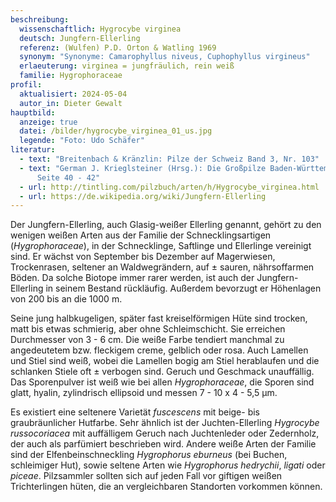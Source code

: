 ```yaml
---
beschreibung:
  wissenschaftlich: Hygrocybe virginea
  deutsch: Jungfern-Ellerling
  referenz: (Wulfen) P.D. Orton & Watling 1969
  synonym: "Synonyme: Camarophyllus niveus, Cuphophyllus virgineus"
  erlaeuterung: virginea = jungfräulich, rein weiß
  familie: Hygrophoraceae
profil:
  aktualisiert: 2024-05-04
  autor_in: Dieter Gewalt
hauptbild:
  anzeige: true
  datei: /bilder/hygrocybe_virginea_01_us.jpg
  legende: "Foto: Udo Schäfer"
literatur:
  - text: "Breitenbach & Kränzlin: Pilze der Schweiz Band 3, Nr. 103"
  - text: "German J. Krieglsteiner (Hrsg.): Die Großpilze Baden-Württembergs Band 3,
      Seite 40 - 42"
  - url: http://tintling.com/pilzbuch/arten/h/Hygrocybe_virginea.html
  - url: https://de.wikipedia.org/wiki/Jungfern-Ellerling
---
```

Der Jungfern-Ellerling, auch Glasig-weißer Ellerling genannt, gehört zu den wenigen weißen Arten aus der Familie der Schnecklingsartigen (*Hygrophoraceae*), in der Schnecklinge, Saftlinge und Ellerlinge vereinigt sind. Er wächst von September bis Dezember auf Magerwiesen, Trockenrasen, seltener an Waldwegrändern, auf ± sauren, nährsoffarmen Böden. Da solche Biotope immer rarer werden, ist auch der Jungfern-Ellerling in seinem Bestand rückläufig. Außerdem bevorzugt er Höhenlagen von 200 bis an die 1000 m.

Seine jung halbkugeligen, später fast kreiselförmigen Hüte sind trocken, matt bis etwas schmierig, aber ohne Schleimschicht. Sie erreichen Durchmesser von 3 - 6 cm. Die weiße Farbe tendiert manchmal zu angedeutetem bzw. fleckigem creme, gelblich oder rosa. Auch Lamellen und Stiel sind weiß, wobei die Lamellen bogig am Stiel herablaufen und die schlanken Stiele oft ± verbogen sind. Geruch und Geschmack unauffällig. Das Sporenpulver ist weiß wie bei allen *Hygrophoraceae*, die Sporen sind glatt, hyalin, zylindrisch ellipsoid und messen 7 - 10 x 4 - 5,5 µm. 

Es existiert eine seltenere Varietät *fuscescens* mit beige- bis graubräunlicher Hutfarbe. Sehr ähnlich ist der Juchten-Ellerling *Hygrocybe russocoriacea* mit auffälligem Geruch nach Juchtenleder oder Zedernholz, der auch als parfümiert beschrieben wird. Andere weiße Arten der Familie sind der Elfenbeinschneckling *Hygrophorus eburneus* (bei Buchen, schleimiger Hut), sowie seltene Arten wie *Hygrophorus hedrychii*, *ligati* oder *piceae*. Pilzsammler sollten sich auf jeden Fall vor giftigen weißen Trichterlingen hüten, die an vergleichbaren Standorten vorkommen können.